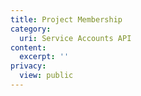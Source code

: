 ```yaml
---
title: Project Membership
category:
  uri: Service Accounts API
content:
  excerpt: ''
privacy:
  view: public
---
```


